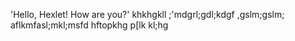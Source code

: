 'Hello, Hexlet! How are you?' 
khkhgkll
;'mdgrl;gdl;kdgf
,gslm;gslm;
aflkmfasl;mkl;msfd
hftopkhg
p[lk
kl;hg

